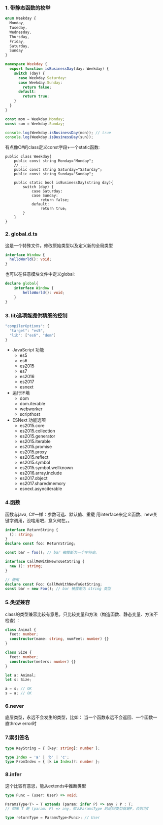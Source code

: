 ### 1. 带静态函数的枚举
``` ts
enum Weekday {
  Monday,
  Tuseday,
  Wednesday,
  Thursday,
  Friday,
  Saturday,
  Sunday
}

namespace Weekday {
  export function isBusinessDay(day: Weekday) {
    switch (day) {
      case Weekday.Saturday:
      case Weekday.Sunday:
        return false;
      default:
        return true;
    }
  }
}

const mon = Weekday.Monday;
const sun = Weekday.Sunday;

console.log(Weekday.isBusinessDay(mon)); // true
console.log(Weekday.isBusinessDay(sun));
```

有点像C#的class定义const字段+一个static函数:
``` CSharp
public class Weekday{
    public const string Monday="Monday";
    // ...
    public const string Saturday="Saturday";
    public const string Sunday="Sunday";

    public static bool isBusinessDay(string day){
        switch (day) {
            case Saturday:
            case Sunday:
                return false;
            default:
                return true;
        }
    }
}
```

### 2. global.d.ts
这是一个特殊文件，修改原始类型以及定义新的全局类型
``` ts
interface Window {
  helloWorld(): void;
}
```

也可以在任意模块文件中定义global:
``` ts
declare global{
    interface Window {
        helloWorld(): void;
    }
}
```

### 3. lib选项能提供精细的控制
```ts
"compilerOptions": {
  "target": "es5",
  "lib": ["es6", "dom"]
}
```
- JavaScript 功能
  - es5
  - es6
  - es2015
  - es7
  - es2016
  - es2017
  - esnext
- 运行环境
  - dom
  - dom.iterable
  - webworker
  - scripthost
- ESNext 功能选项
  - es2015.core
  - es2015.collection
  - es2015.generator
  - es2015.iterable
  - es2015.promise
  - es2015.proxy
  - es2015.reflect
  - es2015.symbol
  - es2015.symbol.wellknown
  - es2016.array.include
  - es2017.object
  - es2017.sharedmemory
  - esnext.asynciterable

### 4.函数
函数与java, C#一样：参数可选、默认值、重载
用interface来定义函数、new关键字调用，没啥用吧，意义何在。。
``` ts
interface ReturnString {
  (): string;
}
declare const foo: ReturnString;

const bar = foo(); // bar 被推断为一个字符串。
```
``` ts
interface CallMeWithNewToGetString {
  new (): string;
}

// 使用
declare const Foo: CallMeWithNewToGetString;
const bar = new Foo(); // bar 被推断为 string 类型
```

### 5.类型兼容
class的类型兼容比较有意思，只比较变量和方法（构造函数、静态变量、方法不检查）：
``` ts
class Animal {
  feet: number;
  constructor(name: string, numFeet: number) {}
}

class Size {
  feet: number;
  constructor(meters: number) {}
}

let a: Animal;
let s: Size;

a = s; // OK
s = a; // OK
```

### 6.never
底层类型，永远不会发生的类型，比如：
当一个函数永远不会返回、一个函数一直throw error时

### 7.索引签名
```ts
type KeyString = { [key: string]: number };

type Index = 'a' | 'b' | 'c';
type FromIndex = { [k in Index]?: number };


```

### 8.infer
这个比较有意思，能从extends中推断类型
```ts
type Func = (user: User) => void;

ParamsType<T> = T extends (param: infer P) => any ? P : T;
// 如果 T 是 (param: P) => any，那么ParamsType 的返回类型就是P，否则为T

type returnType = ParamsType<Func>; // User
```
